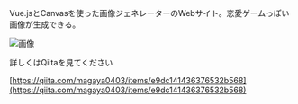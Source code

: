 Vue.jsとCanvasを使った画像ジェネレーターのWebサイト。恋愛ゲームっぽい画像が生成できる。

![画像](https://user-images.githubusercontent.com/9382949/75755972-139e8700-5d73-11ea-99d5-59234c5b3161.jpg)



詳しくはQiitaを見てください

[https://qiita.com/magaya0403/items/e9dc141436376532b568](https://qiita.com/magaya0403/items/e9dc141436376532b568)

